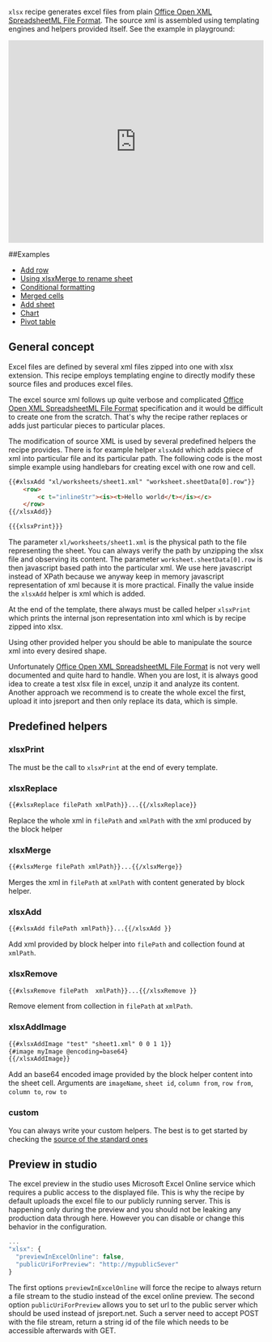 `xlsx` recipe generates excel files from plain [Office Open XML SpreadsheetML File Format](http://msdn.microsoft.com/en-us/library/dd922181%28v=office.12%29.aspx). The source xml is assembled using templating engines and helpers provided itself. See the example in playground:

<iframe src='https://playground.jsreport.net/studio/workspace/rJftqRaQ/10?embed=1' width="100%" height="400" frameborder="0"></iframe>

##Examples

- [Add row](https://playground.jsreport.net/studio/workspace/r1vaurbw/3)
- [Using xlsxMerge to rename sheet](https://playground.jsreport.net/studio/workspace/BJa5OBWD/2)
- [Conditional formatting](https://playground.jsreport.net/studio/workspace/H1BHqBZw/9)
- [Merged cells](https://playground.jsreport.net/studio/workspace/rkX89bHD/2)
- [Add sheet](https://playground.jsreport.net/studio/workspace/SyL6aErP/2)
- [Chart](https://playground.jsreport.net/studio/workspace/rJftqRaQ/10)
- [Pivot table](https://playground.jsreport.net/studio/workspace/HkJTIy4P/10)

## General concept

Excel files are defined by several xml files zipped into one with xlsx extension. This recipe employs templating engine to directly modify these source files and produces excel files. 

The excel source xml follows up quite verbose and complicated [Office Open XML SpreadsheetML File Format](http://msdn.microsoft.com/en-us/library/dd922181%28v=office.12%29.aspx) specification and it would be difficult to create one from the scratch. That's why the recipe rather replaces or adds just particular pieces to particular places. 

The modification of source XML is used by several predefined helpers the recipe provides. There is for example helper `xlsxAdd` which adds piece of xml into particular file and its particular path. The following code is the most simple example using handlebars for creating excel with one row and cell.

```html
{{#xlsxAdd "xl/worksheets/sheet1.xml" "worksheet.sheetData[0].row"}}
    <row>
        <c t="inlineStr"><is><t>Hello world</t></is></c>
    </row>
{{/xlsxAdd}}

{{{xlsxPrint}}}
```

The parameter `xl/worksheets/sheet1.xml` is the physical path to the file representing the sheet. You can always verify the path by unzipping the xlsx file and observing its content.  The parameter `worksheet.sheetData[0].row` is then javascript based path into the particular xml. We use here javascript instead of XPath because we anyway keep in memory javascript representation of xml because it is more practical. Finally the value inside the `xlsxAdd` helper is xml which is added.

At the end of the template, there always must be called helper `xlsxPrint` which prints the internal json representation into xml which is by recipe zipped into xlsx.

Using other provided helper you should be able to manipulate the source xml into every desired shape. 

Unfortunately [Office Open XML SpreadsheetML File Format](http://msdn.microsoft.com/en-us/library/dd922181%28v=office.12%29.aspx) is not very well documented and quite hard to handle. When you are lost, it is always good idea to create a test xlsx file in excel, unzip it and analyze its content. Another approach we recommend is to create the whole excel the first, upload it into jsreport and then only replace its data, which is simple.

## Predefined helpers

### xlsxPrint
The must be the call to `xlsxPrint` at the end of every template.

### xlsxReplace
```html
{{#xlsxReplace filePath xmlPath}}...{{/xlsxReplace}}
```
Replace the whole xml in `filePath` and `xmlPath` with the xml produced by the block helper

### xlsxMerge
```html
{{#xlsxMerge filePath xmlPath}}...{{/xlsxMerge}}
```
Merges the xml in `filePath` at `xmlPath` with content generated by block helper.

### xlsxAdd
```html
{{#xlsxAdd filePath xmlPath}}...{{/xlsxAdd }}
```
Add xml provided by block helper into `filePath` and collection found at `xmlPath`. 


### xlsxRemove

```html
{{#xlsxRemove filePath  xmlPath}}...{{/xlsxRemove }}
```
Remove element from collection in `filePath` at `xmlPath`. 

### xlsxAddImage

```html
{{#xlsxAddImage "test" "sheet1.xml" 0 0 1 1}}
{#image myImage @encoding=base64}
{{/xlsxAddImage}}
```

Add an base64 encoded image provided by the block helper content into the sheet cell. Arguments are `imageName`, `sheet id`,  `column from`, `row from`, `column to`, `row to`

### custom
You can always write your custom helpers. The best is to get started by checking the [source of the standard ones](https://github.com/jsreport/jsreport-excel/blob/master/static/helpers.js)

## Preview in studio
The excel preview in the studio uses Microsoft Excel Online service which requires a public access to the displayed file. This is why the recipe by default uploads the excel file to our publicly running server. This is happening only during the preview and you should not be leaking any production data through here. However you can disable or change this behavior in the configuration.

```js
...
"xlsx": {
  "previewInExcelOnline": false,
  "publicUriForPreview": "http://mypublicSever"
}
```

The first options `previewInExcelOnline` will force the recipe to always return a file stream to the studio instead of the excel online preview.  The second option `publicUriForPreview` allows you to set url to the public server which should be used instead of jsreport.net. Such a server need to accept POST with the file stream, return a string id of the file which needs to be accessible afterwards with GET.
